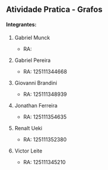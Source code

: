 ## Atividade Pratica - Grafos

#### Integrantes:
  
 1. Gabriel Munck
    - RA: 
    
 2. Gabriel Pereira   
    - RA: 125111344668
    
  3. Giovanni Brandini 
     - RA: 125111348939 
     
 4. Jonathan Ferreira 
    - RA: 125111354635
    
 5. Renalt Ueki       
    - RA: 125111352380
    
 6.  Victor Leite     
      - RA: 125111345210
